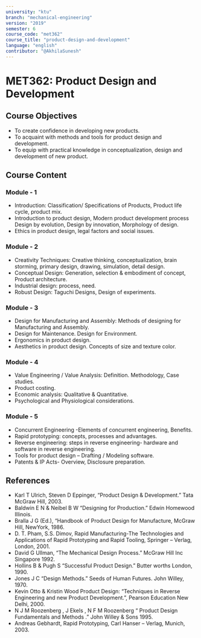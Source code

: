 ```yaml
---
university: "ktu"
branch: "mechanical-engineering"
version: "2019"
semester: 6
course_code: "met362"
course_title: "product-design-and-development"
language: "english"
contributor: "@AkhilaSunesh"
---
```


# MET362: Product Design and Development

## Course Objectives

* To create confidence in developing new products.  
* To acquaint with methods and tools for product design and development.  
* To equip with practical knowledge in conceptualization, design and development of new product.  

## Course Content

### Module - 1
* Introduction: Classification/ Specifications of Products, Product life cycle, product mix.  
* Introduction to product design, Modern product development process Design by evolution, Design by innovation, Morphology of design.  
* Ethics in product design, legal factors and social issues.  

### Module - 2
* Creativity Techniques: Creative thinking, conceptualization, brain storming, primary design, drawing, simulation, detail design.  
* Conceptual Design: Generation, selection & embodiment of concept, Product architecture.  
* Industrial design: process, need.  
* Robust Design: Taguchi Designs, Design of experiments.  

### Module - 3
* Design for Manufacturing and Assembly: Methods of designing for Manufacturing and Assembly.  
* Design for Maintenance. Design for Environment.  
* Ergonomics in product design.  
* Aesthetics in product design. Concepts of size and texture color.  

### Module - 4
* Value Engineering / Value Analysis: Definition. Methodology, Case studies.  
* Product costing.  
* Economic analysis: Qualitative & Quantitative.  
* Psychological and Physiological considerations.  

### Module - 5
* Concurrent Engineering -Elements of concurrent engineering, Benefits.  
* Rapid prototyping: concepts, processes and advantages.  
* Reverse engineering: steps in reverse engineering- hardware and software in reverse engineering.  
* Tools for product design – Drafting / Modeling software.  
* Patents & IP Acts- Overview, Disclosure preparation.  

## References

* Karl T Ulrich, Steven D Eppinger, “Product Design & Development.” Tata McGraw Hill, 2003.  
* Baldwin E N & Neibel B W “Designing for Production.” Edwin Homewood Illinois.  
* Bralla J G (Ed.), “Handbook of Product Design for Manufacture, McGraw Hill, NewYork, 1986.  
* D. T. Pham, S.S. Dimov, Rapid Manufacturing-The Technologies and Applications of Rapid Prototyping and Rapid Tooling, Springer – Verlag, London, 2001.  
* David G Ullman, “The Mechanical Design Process.” McGraw Hill Inc Singapore 1992.  
* Hollins B & Pugh S “Successful Product Design.” Butter worths London, 1990.  
* Jones J C “Design Methods.” Seeds of Human Futures. John Willey, 1970.  
* Kevin Otto & Kristin Wood Product Design: “Techniques in Reverse Engineering and new Product Development.”, Pearson Education New Delhi, 2000.  
* N J M Roozenberg , J Ekels , N F M Roozenberg “ Product Design Fundamentals and Methods .” John Willey & Sons 1995.  
* Andreas Gebhardt, Rapid Prototyping, Carl Hanser – Verlag, Munich, 2003.  
